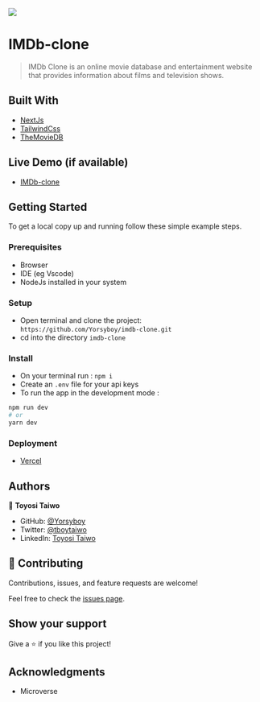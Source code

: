 ![](https://img.shields.io/badge/Microverse-blueviolet)

# IMDb-clone

> IMDb Clone is an online movie database and entertainment website that provides information about films and television shows.

## Built With

- [NextJs](https://nextjs.org/)
- [TailwindCss](https://tailwindcss.com/)
- [TheMovieDB](https://www.themoviedb.org/)

## Live Demo (if available)

- [IMDb-clone](https://imdb-clone-delta.vercel.app/)

## Getting Started

To get a local copy up and running follow these simple example steps.

### Prerequisites

- Browser
- IDE (eg Vscode)
- NodeJs installed in your system

### Setup

- Open terminal and clone the project: `https://github.com/Yorsyboy/imdb-clone.git`
- cd into the directory `imdb-clone`

### Install

- On your terminal run : `npm i`
- Create an `.env` file for your api keys
- To run the app in the development mode :

```bash
npm run dev
# or
yarn dev
```

### Deployment

- [Vercel](https://vercel.com/)

## Authors

👤 **Toyosi Taiwo**

- GitHub: [@Yorsyboy](https://github.com/Yorsyboy)
- Twitter: [@tboytaiwo](https://twitter.com/Tboytaiwo)
- LinkedIn: [Toyosi Taiwo](https://linkedin.com/in/taiwo-toyosi)

## 🤝 Contributing

Contributions, issues, and feature requests are welcome!

Feel free to check the [issues page](../../issues/).

## Show your support

Give a ⭐️ if you like this project!

## Acknowledgments

- Microverse
